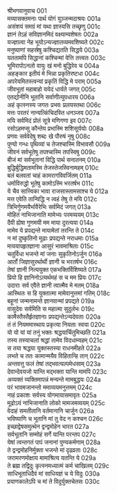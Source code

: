 श्रीभगवानुवाच	001  
मय्यासक्तमनाः पार्थ योगं युञ्जन्मदाश्रयः	001a  
असंशयं समग्रं मां यथा ज्ञास्यसि तच्छृणु	001c  
ज्ञानं तेऽहं सविज्ञानमिदं वक्ष्याम्यशेषतः	002a  
यज्ज्ञात्वा नेह भूयोऽन्यज्ज्ञातव्यमवशिष्यते	002c  
मनुष्याणां सहस्रेषु कश्चिद्यतति सिद्धये	003a  
यततामपि सिद्धानां कश्चिन्मां वेत्ति तत्त्वतः	003c  
भूमिरापोऽनलो वायुः खं मनो बुद्धिरेव च	004a  
अहङ्कार इतीयं मे भिन्ना प्रकृतिरष्टधा	004c  
अपरेयमितस्त्वन्यां प्रकृतिं विद्धि मे पराम्	005a  
जीवभूतां महाबाहो ययेदं धार्यते जगत्	005c  
एतद्योनीनि भूतानि सर्वाणीत्युपधारय	006a  
अहं कृत्स्नस्य जगतः प्रभवः प्रलयस्तथा	006c  
मत्तः परतरं नान्यत्किंचिदस्ति धनञ्जय	007a  
मयि सर्वमिदं प्रोतं सूत्रे मणिगणा इव	007c  
रसोऽहमप्सु कौन्तेय प्रभास्मि शशिसूर्ययोः	008a  
प्रणवः सर्ववेदेषु शब्दः खे पौरुषं नृषु	008c  
पुण्यो गन्धः पृथिव्यां च तेजश्चास्मि विभावसौ	009a  
जीवनं सर्वभूतेषु तपश्चास्मि तपस्विषु	009c  
बीजं मां सर्वभूतानां विद्धि पार्थ सनातनम्	010a  
बुद्धिर्बुद्धिमतामस्मि तेजस्तेजस्विनामहम्	010c  
बलं बलवतां चाहं कामरागविवर्जितम्	011a  
धर्माविरुद्धो भूतेषु कामोऽस्मि भरतर्षभ	011c  
ये चैव सात्त्विका भावा राजसास्तामसाश्च ये	012a  
मत्त एवेति तान्विद्धि न त्वहं तेषु ते मयि	012c  
त्रिभिर्गुणमयैर्भावैरेभिः सर्वमिदं जगत्	013a  
मोहितं नाभिजानाति मामेभ्यः परमव्ययम्	013c  
दैवी ह्येषा गुणमयी मम माया दुरत्यया	014a  
मामेव ये प्रपद्यन्ते मायामेतां तरन्ति ते	014c  
न मां दुष्कृतिनो मूढाः प्रपद्यन्ते नराधमाः	015a  
माययापहृतज्ञाना आसुरं भावमाश्रिताः	015c  
चतुर्विधा भजन्ते मां जनाः सुकृतिनोऽर्जुन	016a  
आर्तो जिज्ञासुरर्थार्थी ज्ञानी च भरतर्षभ	016c  
तेषां ज्ञानी नित्ययुक्त एकभक्तिर्विशिष्यते	017a  
प्रियो हि ज्ञानिनोऽत्यर्थमहं स च मम प्रियः	017c  
उदाराः सर्व एवैते ज्ञानी त्वात्मैव मे मतम्	018a  
आस्थितः स हि युक्तात्मा मामेवानुत्तमां गतिम्	018c  
बहूनां जन्मनामन्ते ज्ञानवान्मां प्रपद्यते	019a  
वासुदेवः सर्वमिति स महात्मा सुदुर्लभः	019c  
कामैस्तैस्तैर्हृतज्ञानाः प्रपद्यन्तेऽन्यदेवताः	020a  
तं तं नियममास्थाय प्रकृत्या नियताः स्वया	020c  
यो यो यां यां तनुं भक्तः श्रद्धयार्चितुमिच्छति	021a  
तस्य तस्याचलां श्रद्धां तामेव विदधाम्यहम्	021c  
स तया श्रद्धया युक्तस्तस्या राधनमीहते	022a  
लभते च ततः कामान्मयैव विहितान्हि तान्	022c  
अन्तवत्तु फलं तेषां तद्भवत्यल्पमेधसाम्	023a  
देवान्देवयजो यान्ति मद्भक्ता यान्ति मामपि	023c  
अव्यक्तं व्यक्तिमापन्नं मन्यन्ते मामबुद्धयः	024a  
परं भावमजानन्तो ममाव्ययमनुत्तमम्	024c  
नाहं प्रकाशः सर्वस्य योगमायासमावृतः	025a  
मूढोऽयं नाभिजानाति लोको मामजमव्ययम्	025c  
वेदाहं समतीतानि वर्तमानानि चार्जुन	026a  
भविष्याणि च भूतानि मां तु वेद न कश्चन	026c  
इच्छाद्वेषसमुत्थेन द्वन्द्वमोहेन भारत	027a  
सर्वभूतानि सम्मोहं सर्गे यान्ति परन्तप	027c  
येषां त्वन्तगतं पापं जनानां पुण्यकर्मणाम्	028a  
ते द्वन्द्वमोहनिर्मुक्ता भजन्ते मां दृढव्रताः	028c  
जरामरणमोक्षाय मामाश्रित्य यतन्ति ये	029a  
ते ब्रह्म तद्विदुः कृत्स्नमध्यात्मं कर्म चाखिलम्	029c  
साधिभूताधिदैवं मां साधियज्ञं च ये विदुः	030a  
प्रयाणकालेऽपि च मां ते विदुर्युक्तचेतसः	030c  
